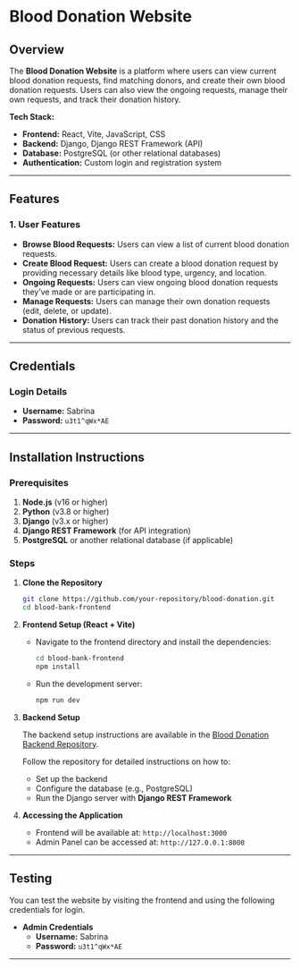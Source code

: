 # Blood Donation Website

## Overview

The **Blood Donation Website** is a platform where users can view current blood donation requests, find matching donors, and create their own blood donation requests. Users can also view the ongoing requests, manage their own requests, and track their donation history.

**Tech Stack:**
- **Frontend:** React, Vite, JavaScript, CSS
- **Backend:** Django, Django REST Framework (API)
- **Database:** PostgreSQL (or other relational databases)
- **Authentication:** Custom login and registration system
---

## Features

### 1. **User Features**
- **Browse Blood Requests:** Users can view a list of current blood donation requests.
- **Create Blood Request:** Users can create a blood donation request by providing necessary details like blood type, urgency, and location.
- **Ongoing Requests:** Users can view ongoing blood donation requests they’ve made or are participating in.
- **Manage Requests:** Users can manage their own donation requests (edit, delete, or update).
- **Donation History:** Users can track their past donation history and the status of previous requests.
---

## Credentials

### Login Details

- **Username:** Sabrina
- **Password:** `u3t1^qWx*AE`

---

## Installation Instructions

### Prerequisites
1. **Node.js** (v16 or higher)
2. **Python** (v3.8 or higher)
3. **Django** (v3.x or higher)
4. **Django REST Framework** (for API integration)
5. **PostgreSQL** or another relational database (if applicable)

### Steps

1. **Clone the Repository**
   ```bash
   git clone https://github.com/your-repository/blood-donation.git
   cd blood-bank-frontend
   ```

2. **Frontend Setup (React + Vite)**
   - Navigate to the frontend directory and install the dependencies:
     ```bash
     cd blood-bank-frontend
     npm install
     ```
   - Run the development server:
     ```bash
     npm run dev
     ```

3. **Backend Setup**

   The backend setup instructions are available in the [Blood Donation Backend Repository](https://github.com/sakayat/blood_bank_backend).

   Follow the repository for detailed instructions on how to:
   - Set up the backend
   - Configure the database (e.g., PostgreSQL)
   - Run the Django server with **Django REST Framework**

4. **Accessing the Application**
   - Frontend will be available at: `http://localhost:3000`
   - Admin Panel can be accessed at: `http://127.0.0.1:8000`

---

## Testing

You can test the website by visiting the frontend and using the following credentials for login.

- **Admin Credentials**
  - **Username:** Sabrina
  - **Password:** `u3t1^qWx*AE`

---
